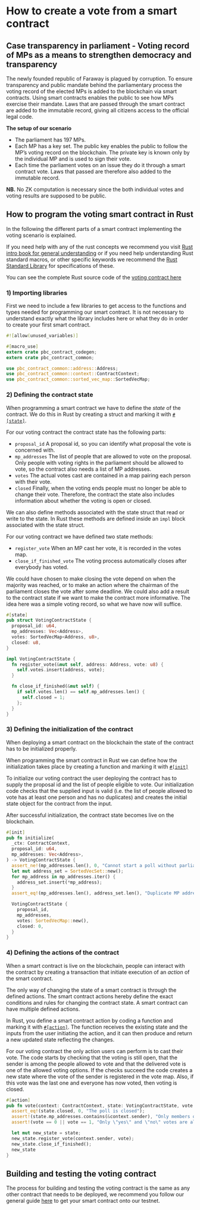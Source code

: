 # How to create a vote from a smart contract

## Case transparency in parliament - Voting record of MPs as a means to strengthen democracy and transparency

The newly founded republic of Faraway is plagued by corruption. To ensure transparency and public
mandate behind the parliamentary process the voting record of the elected MPs is added to the
blockchain via smart contracts. Using smart contracts enables the public to see how MPs exercise
their mandate. Laws that are passed through the smart contract are added to the immutable record,
giving all citizens access to the official legal code.

**The setup of our scenario**

- The parliament has 197 MPs.
- Each MP has a key set. The public key enables the public to follow the MP’s voting record on the
  blockchain. The private key is known only by the individual MP and is used to sign their vote.
- Each time the parliament votes on an issue they do it through a smart contract vote. Laws that
  passed are therefore also added to the immutable record.

**NB.** No ZK computation is necessary since the both individual votes and voting results are
supposed to be public.

## How to program the voting smart contract in Rust

In the following the different parts of a smart contract implementing the voting scenario is
explained.

If you need help with any of the rust concepts we recommend you
visit [Rust intro book for general understanding](https://doc.rust-lang.org/std/index.html) or if you need help
understanding Rust standard macros, or other specific keywords we recommend
the [Rust Standard Library](https://doc.rust-lang.org/std/index.html) for specifications of these.

You can see the complete Rust source code of
the [voting contract here](https://gitlab.com/partisiablockchain/language/example-contracts/-/blob/main/voting/src/lib.rs)

### 1) Importing libraries

First we need to include a few libraries to get access to the functions and types needed for
programming our smart contract. It is not necessary to understand exactly what the library includes here or what they do
in order to create your first smart contract.

````rust
#![allow(unused_variables)]

#[macro_use]
extern crate pbc_contract_codegen;
extern crate pbc_contract_common;

use pbc_contract_common::address::Address;
use pbc_contract_common::context::ContractContext;
use pbc_contract_common::sorted_vec_map::SortedVecMap;
````

### 2) Defining the contract state

When programming a smart contract we have to define the _state_ of the contract. We do this in Rust
by creating a struct and marking it
with [`#[state]`](https://partisiablockchain.gitlab.io/language/contract-sdk/pbc_contract_codegen/attr.state.html).

For our voting contract the contract state has the following parts:

- `proposal_id` A proposal id, so you can identify what proposal the vote is concerned with.
- `mp_addresses` The list of people that are allowed to vote on the proposal. Only people with
  voting rights in the parliament should be allowed to vote, so the contract also needs a list of MP
  addresses.
- `votes` The actual votes cast are contained in a map pairing each person with their vote.
- `closed` Finally, when the voting ends people must no longer be able to change their vote.
  Therefore, the contract the state also includes information about whether the voting is open or
  closed.

We can also define methods associated with the state struct that read or write to the state. In Rust
these methods are defined inside an `impl` block associated with the state struct.

For our voting contract we have defined two state methods:

- `register_vote` When an MP cast her vote, it is recorded in the votes map.
- `close_if_finished_vote` The voting process automatically closes after everybody has voted.

We could have chosen to make closing the vote depend on when the majority was reached, or to make an
action where the chairman of the parliament closes the vote after some deadline. We could also add a
result to the contract state if we want to make the contract more informative. The idea here was a
simple voting record, so what we have now will suffice.

````rust
#[state]
pub struct VotingContractState {
  proposal_id: u64,
  mp_addresses: Vec<Address>,
  votes: SortedVecMap<Address, u8>,
  closed: u8,
}

impl VotingContractState {
  fn register_vote(&mut self, address: Address, vote: u8) {
    self.votes.insert(address, vote);
  }

  fn close_if_finished(&mut self) {
    if self.votes.len() == self.mp_addresses.len() {
      self.closed = 1;
    };
  }
}
````

### 3) Defining the initialization of the contract

When deploying a smart contract on the blockchain the state of the contract has to be initialized
properly.

When programming the smart contract in Rust we can define how the initialization takes place by
creating a function and marking it
with [`#[init]`](https://partisiablockchain.gitlab.io/language/contract-sdk/pbc_contract_codegen/attr.init.html)

To initialize our voting contract the user deploying the contract has to supply the proposal id and
the list of people eligible to vote. Our initialization code checks that the supplied input is
valid (i.e. the list of people allowed to vote has at least one person and has no duplicates) and
creates the initial state object for the contract from the input.

After successful initialization, the contract state becomes live on the blockchain.

````rust
#[init]
pub fn initialize(
  _ctx: ContractContext,
  proposal_id: u64,
  mp_addresses: Vec<Address>,
) -> VotingContractState {
  assert_ne!(mp_addresses.len(), 0, "Cannot start a poll without parliament members");
  let mut address_set = SortedVecSet::new();
  for mp_address in mp_addresses.iter() {
    address_set.insert(*mp_address);
  }
  assert_eq!(mp_addresses.len(), address_set.len(), "Duplicate MP address in input");

  VotingContractState {
    proposal_id,
    mp_addresses,
    votes: SortedVecMap::new(),
    closed: 0,
  }
}
````

### 4) Defining the actions of the contract

When a smart contract is live on the blockchain, people can interact with the contract by creating a
transaction that initiate execution of an _action_ of the smart contract.

The only way of changing the state of a smart contract is through the defined actions. The smart
contract actions hereby define the exact conditions and rules for changing the contract state. A
smart contract can have multiple defined actions.

In Rust, you define a smart contract action by coding a function and marking it
with [`#[action]`](https://partisiablockchain.gitlab.io/language/contract-sdk/pbc_contract_codegen/attr.action.html).
The
function receives the existing state and the inputs from the user initiating the action, and it can
then produce and return a new updated state reflecting the changes.

For our voting contract the only action users can perform is to cast their vote. The code starts by
checking that the voting is still open, that the sender is among the people allowed to vote and that
the delivered vote is one of the allowed voting options. If the checks succeed the code creates a
new state where the vote of the sender is registered in the vote map. Also, if this vote was the
last one and everyone has now voted, then voting is closed.

````rust
#[action]
pub fn vote(context: ContractContext, state: VotingContractState, vote: u8) -> VotingContractState {
  assert_eq!(state.closed, 0, "The poll is closed");
  assert!(state.mp_addresses.contains(&context.sender), "Only members of the parliament can vote");
  assert!(vote == 0 || vote == 1, "Only \"yes\" and \"no\" votes are allowed");

  let mut new_state = state;
  new_state.register_vote(context.sender, vote);
  new_state.close_if_finished();
  new_state
}
````

## Building and testing the voting contract

The process for building and testing the voting contract is the same as any other contract that needs to be deployed, we
recommend you follow our general guide [here](../smart-contracts/compile-and-deploy-contracts.md) to get your smart
contract onto our testnet.
